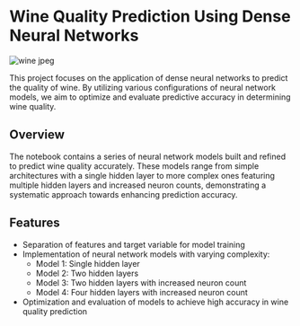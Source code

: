 # Wine Quality Prediction Using Dense Neural Networks

![wine jpeg](https://github.com/ViswanathRajuIndukuri/Wine-Quality-Prediction-Using-Dense-Neural-Networks/assets/144731305/64aa1a64-ec59-4944-a5f4-445ed02e1a1e)


This project focuses on the application of dense neural networks to predict the quality of wine. By utilizing various configurations of neural network models, we aim to optimize and evaluate predictive accuracy in determining wine quality.

## Overview

The notebook contains a series of neural network models built and refined to predict wine quality accurately. These models range from simple architectures with a single hidden layer to more complex ones featuring multiple hidden layers and increased neuron counts, demonstrating a systematic approach towards enhancing prediction accuracy.

## Features

- Separation of features and target variable for model training
- Implementation of neural network models with varying complexity:
  - Model 1: Single hidden layer
  - Model 2: Two hidden layers
  - Model 3: Two hidden layers with increased neuron count
  - Model 4: Four hidden layers with increased neuron count
- Optimization and evaluation of models to achieve high accuracy in wine quality prediction
